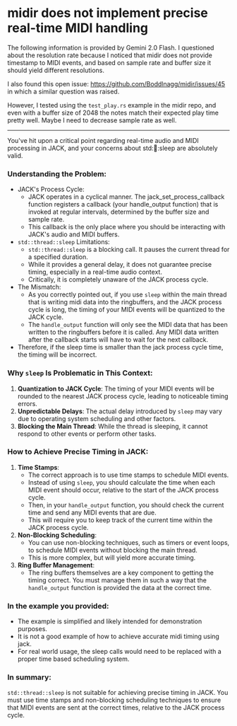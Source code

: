 midir does not implement precise real-time MIDI handling
===

The following information is provided by Gemini 2.0 Flash. I questioned about the resolution rate because I noticed that midir does not provide timestamp to MIDI events, and based on sample rate and buffer size it should yield different resolutions.

I also found this open issue: https://github.com/Boddlnagg/midir/issues/45 in which a similar question was raised.

However, I tested using the `test_play.rs` example in the midir repo, and even with a buffer size of 2048 the notes match their expected play time pretty well. Maybe I need to decrease sample rate as well.

---

You've hit upon a critical point regarding real-time audio and MIDI processing in JACK, and your concerns about std::thread::sleep are absolutely valid.

### Understanding the Problem:

- JACK's Process Cycle:
	- JACK operates in a cyclical manner. The jack_set_process_callback function registers a callback (your handle_output function) that is invoked at regular intervals, determined by the buffer size and sample rate.
	- This callback is the only place where you should be interacting with JACK's audio and MIDI buffers.
- `std::thread::sleep` Limitations:
	- `std::thread::sleep` is a blocking call. It pauses the current thread for a specified duration.
	- While it provides a general delay, it does not guarantee precise timing, especially in a real-time audio context.
	- Critically, it is completely unaware of the JACK process cycle.
- The Mismatch:
	- As you correctly pointed out, if you use `sleep` within the main thread that is writing midi data into the ringbuffers, and the JACK process cycle is long, the timing of your MIDI events will be quantized to the JACK cycle.
	- The `handle_output` function will only see the MIDI data that has been written to the ringbuffers before it is called. Any MIDI data written after the callback starts will have to wait for the next callback.
- Therefore, if the sleep time is smaller than the jack process cycle time, the timing will be incorrect.

### Why `sleep` Is Problematic in This Context:

1. **Quantization to JACK Cycle**: The timing of your MIDI events will be rounded to the nearest JACK process cycle, leading to noticeable timing errors.
2. **Unpredictable Delays**: The actual delay introduced by `sleep` may vary due to operating system scheduling and other factors.
3. **Blocking the Main Thread**: While the thread is sleeping, it cannot respond to other events or perform other tasks.

### How to Achieve Precise Timing in JACK:

1. **Time Stamps**:
	- The correct approach is to use time stamps to schedule MIDI events.
	- Instead of using `sleep`, you should calculate the time when each MIDI event should occur, relative to the start of the JACK process cycle.
	- Then, in your `handle_output` function, you should check the current time and send any MIDI events that are due.
	- This will require you to keep track of the current time within the JACK process cycle.
2. **Non-Blocking Scheduling**:
	- You can use non-blocking techniques, such as timers or event loops, to schedule MIDI events without blocking the main thread.
	- This is more complex, but will yield more accurate timing.
3. **Ring Buffer Management**:
	- The ring buffers themselves are a key component to getting the timing correct. You must manage them in such a way that the `handle_output` function is provided the data at the correct time.

### In the example you provided:
- The example is simplified and likely intended for demonstration purposes.
- It is not a good example of how to achieve accurate midi timing using jack.
- For real world usage, the sleep calls would need to be replaced with a proper time based scheduling system.

### In summary:

`std::thread::sleep` is not suitable for achieving precise timing in JACK. You must use time stamps and non-blocking scheduling techniques to ensure that MIDI events are sent at the correct times, relative to the JACK process cycle.

